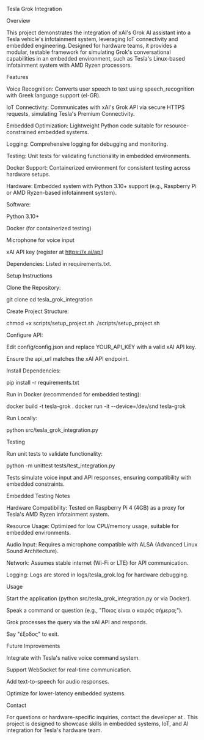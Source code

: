 Tesla Grok Integration

Overview

This project demonstrates the integration of xAI's Grok AI assistant into a Tesla vehicle's infotainment system, leveraging IoT connectivity and embedded engineering. Designed for hardware teams, it provides a modular, testable framework for simulating Grok's conversational capabilities in an embedded environment, such as Tesla's Linux-based infotainment system with AMD Ryzen processors.

Features





Voice Recognition: Converts user speech to text using speech_recognition with Greek language support (el-GR).



IoT Connectivity: Communicates with xAI's Grok API via secure HTTPS requests, simulating Tesla's Premium Connectivity.



Embedded Optimization: Lightweight Python code suitable for resource-constrained embedded systems.



Logging: Comprehensive logging for debugging and monitoring.



Testing: Unit tests for validating functionality in embedded environments.



Docker Support: Containerized environment for consistent testing across hardware setups.


Hardware: Embedded system with Python 3.10+ support (e.g., Raspberry Pi or AMD Ryzen-based infotainment system).



Software:





Python 3.10+



Docker (for containerized testing)



Microphone for voice input



xAI API key (register at https://x.ai/api)



Dependencies: Listed in requirements.txt.

Setup Instructions





Clone the Repository:

git clone <repository-url>
cd tesla_grok_integration



Create Project Structure:

chmod +x scripts/setup_project.sh
./scripts/setup_project.sh



Configure API:





Edit config/config.json and replace YOUR_API_KEY with a valid xAI API key.



Ensure the api_url matches the xAI API endpoint.



Install Dependencies:

pip install -r requirements.txt



Run in Docker (recommended for embedded testing):

docker build -t tesla-grok .
docker run -it --device=/dev/snd tesla-grok



Run Locally:

python src/tesla_grok_integration.py

Testing





Run unit tests to validate functionality:

python -m unittest tests/test_integration.py



Tests simulate voice input and API responses, ensuring compatibility with embedded constraints.

Embedded Testing Notes





Hardware Compatibility: Tested on Raspberry Pi 4 (4GB) as a proxy for Tesla's AMD Ryzen infotainment system.



Resource Usage: Optimized for low CPU/memory usage, suitable for embedded environments.



Audio Input: Requires a microphone compatible with ALSA (Advanced Linux Sound Architecture).



Network: Assumes stable internet (Wi-Fi or LTE) for API communication.



Logging: Logs are stored in logs/tesla_grok.log for hardware debugging.

Usage





Start the application (python src/tesla_grok_integration.py or via Docker).



Speak a command or question (e.g., "Ποιος είναι ο καιρός σήμερα;").



Grok processes the query via the xAI API and responds.



Say "έξοδος" to exit.

Future Improvements





Integrate with Tesla's native voice command system.



Support WebSocket for real-time communication.



Add text-to-speech for audio responses.



Optimize for lower-latency embedded systems.

Contact

For questions or hardware-specific inquiries, contact the developer at . This project is designed to showcase skills in embedded systems, IoT, and AI integration for Tesla's hardware team.
